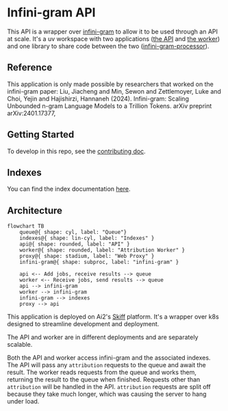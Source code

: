 # Infini-gram API

This API is a wrapper over [infini-gram](https://infini-gram.io) to allow it to be used through an API at scale. It's a uv workspace with two applications ([the API](./api/README.md) and [the worker](./attribution_worker/README.md)) and one library to share code between the two ([infini-gram-processor](./packages/infini-gram-processor/README.md)).

## Reference
This application is only made possible by researchers that worked on the infini-gram paper:
  Liu, Jiacheng and Min, Sewon and Zettlemoyer, Luke and Choi, Yejin and Hajishirzi, Hannaneh (2024).
  Infini-gram: Scaling Unbounded n-gram Language Models to a Trillion Tokens.
  arXiv preprint arXiv:2401.17377,

## Getting Started
To develop in this repo, see the [contributing doc](./docs/CONTRIBUTING.md).

## Indexes
You can find the index documentation [here](./docs/indexes.md).

## Architecture

```mermaid
flowchart TB
    queue@{ shape: cyl, label: "Queue"}
    indexes@{ shape: lin-cyl, label: "Indexes" }
    api@{ shape: rounded, label: "API" }
    worker@{ shape: rounded, label: "Attribution Worker" }
    proxy@{ shape: stadium, label: "Web Proxy" }
    infini-gram@{ shape: subproc, label: "infini-gram" }

    api <-- Add jobs, receive results --> queue
    worker <-- Receive jobs, send results --> queue
    api --> infini-gram
    worker --> infini-gram
    infini-gram --> indexes
    proxy --> api
```

This application is deployed on Ai2's [Skiff](https://skiff.allenai.org/) platform. It's a wrapper over k8s designed to streamline development and deployment.

The API and worker are in different deployments and are separately scalable.

Both the API and worker access infini-gram and the associated indexes. The API will pass any `attribution` requests to the queue and await the result. The worker reads requests from the queue and works them, returning the result to the queue when finished. Requests other than `attribution` will be handled in the API. `attribution` requests are split off because they take much longer, which was causing the server to hang under load.

